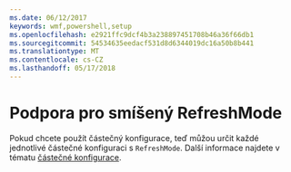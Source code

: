 ```yaml
---
ms.date: 06/12/2017
keywords: wmf,powershell,setup
ms.openlocfilehash: e2921ffc9dcf4b3a238897451708b46a36f66db1
ms.sourcegitcommit: 54534635eedacf531d8d6344019dc16a50b8b441
ms.translationtype: MT
ms.contentlocale: cs-CZ
ms.lasthandoff: 05/17/2018
---
```

# <a name="support-for-mixed-refreshmode"></a>Podpora pro smíšený RefreshMode

Pokud chcete použít částečný konfigurace, teď můžou určit každé jednotlivé částečné konfiguraci s `RefreshMode`.
Další informace najdete v tématu [částečné konfigurace](https://msdn.microsoft.com/powershell/dsc/partialconfigs).
